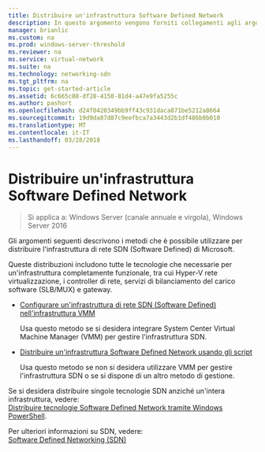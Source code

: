 ```yaml
---
title: Distribuire un'infrastruttura Software Defined Network
description: In questo argomento vengono forniti collegamenti agli argomenti su come distribuire un'infrastruttura di Microsoft rete SDN (Software Defined) utilizzando gli script in Windows Server 2016.
manager: brianlic
ms.custom: na
ms.prod: windows-server-threshold
ms.reviewer: na
ms.service: virtual-network
ms.suite: na
ms.technology: networking-sdn
ms.tgt_pltfrm: na
ms.topic: get-started-article
ms.assetid: 6c665c88-df28-4150-81d4-a47e9fa5255c
ms.author: pashort
ms.openlocfilehash: d24f0420349bb9ff43c931daca871be5212a8664
ms.sourcegitcommit: 19d9da87d87c9eefbca7a3443d2b1df486b0b010
ms.translationtype: MT
ms.contentlocale: it-IT
ms.lasthandoff: 03/28/2018
---
```

# <a name="deploy-a-software-defined-network-infrastructure"></a>Distribuire un'infrastruttura Software Defined Network

>Si applica a: Windows Server (canale annuale e virgola), Windows Server 2016

Gli argomenti seguenti descrivono i metodi che è possibile utilizzare per distribuire l'infrastruttura di rete SDN (Software Defined) di Microsoft.   
  
Queste distribuzioni includono tutte le tecnologie che necessarie per un'infrastruttura completamente funzionale, tra cui Hyper-V rete virtualizzazione, i controller di rete, servizi di bilanciamento del carico software (SLB/MUX) e gateway.  
  
    
  
-   [Configurare un'infrastruttura di rete SDN (Software Defined) nell'infrastruttura VMM](https://technet.microsoft.com/en-us/system-center-docs/vmm/scenario/sdn-overview)  
  
    Usa questo metodo se si desidera integrare System Center Virtual Machine Manager (VMM) per gestire l'infrastruttura SDN.  
  
-   [Distribuire un'infrastruttura Software Defined Network usando gli script](../../sdn/deploy/Deploy-a-Software-Defined-Network-infrastructure-using-scripts.md)  
  
    Usa questo metodo se non si desidera utilizzare VMM per gestire l'infrastruttura SDN o se si dispone di un altro metodo di gestione.  
  
 Se si desidera distribuire singole tecnologie SDN anziché un'intera infrastruttura, vedere:  
[Distribuire tecnologie Software Defined Network tramite Windows PowerShell](Deploy-Software-Defined-Network-Technologies-using-Windows-PowerShell.md).    
  
Per ulteriori informazioni su SDN, vedere:  
[Software Defined Networking (SDN)](../Software-Defined-Networking--SDN-.md)  
  


